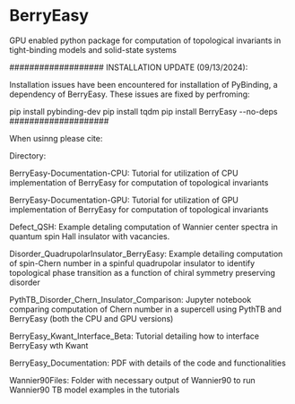 # BerryEasy
GPU enabled python package for computation of topological invariants in tight-binding models and solid-state systems

###################
INSTALLATION UPDATE (09/13/2024):

Installation issues have been encountered for installation of PyBinding, a dependency of BerryEasy. 
These issues are fixed by perfroming:

pip install pybinding-dev
pip install tqdm
pip install BerryEasy --no-deps
####################

When usinng please cite:

Directory:

BerryEasy-Documentation-CPU: Tutorial for utilization of CPU implementation of BerryEasy for computation of topological invariants 

BerryEasy-Documentation-GPU: Tutorial for utilization of GPU implementation of BerryEasy for computation of topological invariants 

Defect_QSH: Example detaling computation of Wannier center spectra in quantum spin Hall insulator with vacancies. 

Disorder_QuadrupolarInsulator_BerryEasy: Example detailing computation of spin-Chern number in a spinful quadrupolar insulator to identify topological phase transition as a function of chiral symmetry preserving disorder

PythTB_Disorder_Chern_Insulator_Comparison: Jupyter notebook comparing computation of Chern number in a supercell using PythTB and BerryEasy (both the CPU and GPU versions)

BerryEasy_Kwant_Interface_Beta: Tutorial detailing how to interface BerryEasy wth Kwant

BerryEasy_Documentation: PDF with details of the code and functionalities

Wannier90Files: Folder with necessary output of Wannier90 to run Wannier90 TB model examples in the tutorials



